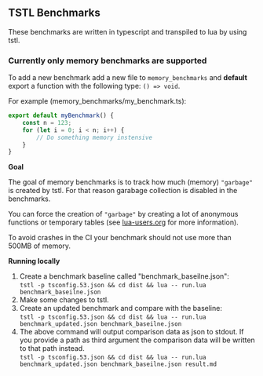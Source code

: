 ## TSTL Benchmarks

These benchmarks are written in typescript and transpiled to lua by using tstl.

### Currently only memory benchmarks are supported

To add a new benchmark add a new file to `memory_benchmarks`
and **default** export a function with the following type: `() => void`.

For example (memory_benchmarks/my_benchmark.ts):

```ts
export default myBenchmark() {
    const n = 123;
    for (let i = 0; i < n; i++) {
        // Do something memory instensive
    }
}
```

**Goal**

The goal of memory benchmarks is to track how much (memory) `"garbage"` is created by tstl.
For that reason garabage collection is disabled in the benchmarks.

You can force the creation of `"garbage"` by creating a lot of anonymous functions or temporary tables (see [lua-users.org](http://lua-users.org/wiki/OptimisingGarbageCollection) for more information).

To avoid crashes in the CI your benchmark should not use more than 500MB of memory.

**Running locally**

1. Create a benchmark baseline called "benchmark_baseilne.json":  
   `tstl -p tsconfig.53.json && cd dist && lua -- run.lua benchmark_baseilne.json`
2. Make some changes to tstl.
3. Create an updated benchmark and compare with the baseline:  
   `tstl -p tsconfig.53.json && cd dist && lua -- run.lua benchmark_updated.json benchmark_baseilne.json`
4. The above command will output comparison data as json to stdout.
   If you provide a path as third argument the comparison data will be written to that path instead.  
   `tstl -p tsconfig.53.json && cd dist && lua -- run.lua benchmark_updated.json benchmark_baseilne.json result.md`
